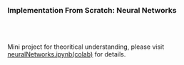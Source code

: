 </br>

### Implementation From Scratch: Neural Networks
</br>
</br>

Mini project for theoritical understanding, please visit [neuralNetworks.ipynb(colab)]() for details.
</br>
